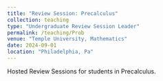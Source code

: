 ```yaml
---
title: "Review Session: Precalculus"
collection: teaching
type: "Undergraduate Review Session Leader"
permalink: /teaching/Prob
venue: "Temple University, Mathematics"
date: 2024-09-01
location: "Philadelphia, Pa"
---
```


Hosted Review Sessions for students in Precalculus.
